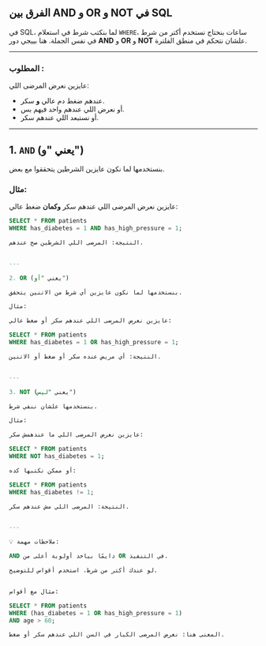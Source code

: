 ## الفرق بين AND و OR و NOT في SQL

في SQL، لما بنكتب شرط في استعلام `WHERE`، ساعات بنحتاج نستخدم أكتر من شرط في نفس الجملة. هنا بييجي دور **AND** و **OR** و **NOT** علشان نتحكم في منطق الفلترة.

---

### المطلوب :
عايزين نعرض المرضى اللي:
- عندهم ضغط دم عالي **و** سكر.
- أو نعرض اللي عندهم واحد فيهم بس.
- أو نستبعد اللي عندهم سكر.

---

## 1. `AND` (يعني "و")

بنستخدمها لما نكون عايزين الشرطين يتحققوا مع بعض.

### مثال:
عايزين نعرض المرضى اللي عندهم سكر **وكمان** ضغط عالي:

```sql
SELECT * FROM patients
WHERE has_diabetes = 1 AND has_high_pressure = 1;

النتيجة: المرضى اللي الشرطين صح عندهم.


---

2. OR (يعني "أو")

بنستخدمها لما نكون عايزين أي شرط من الاتنين يتحقق.

مثال:

عايزين نعرض المرضى اللي عندهم سكر أو ضغط عالي:

SELECT * FROM patients
WHERE has_diabetes = 1 OR has_high_pressure = 1;

النتيجة: أي مريض عنده سكر أو ضغط أو الاتنين.


---

3. NOT (يعني "ليس")

بنستخدمها علشان ننفي شرط.

مثال:

عايزين نعرض المرضى اللي ما عندهمش سكر:

SELECT * FROM patients
WHERE NOT has_diabetes = 1;

أو ممكن نكتبها كده:

SELECT * FROM patients
WHERE has_diabetes != 1;

النتيجة: المرضى اللي مش عندهم سكر.


---

💡 ملاحظات مهمة:

AND دايمًا بياخد أولوية أعلى من OR في التنفيذ.

لو عندك أكتر من شرط، استخدم أقواس للتوضيح.


مثال مع أقواس:

SELECT * FROM patients
WHERE (has_diabetes = 1 OR has_high_pressure = 1)
AND age > 60;

المعنى هنا: نعرض المرضى الكبار في السن اللي عندهم سكر أو ضغط.




